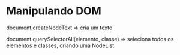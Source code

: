 # Manipulando DOM

document.createNodeText => cria um texto

document.querySelectorAll(elemento, classe) => seleciona todos os elementos e classes, criando uma NodeList 